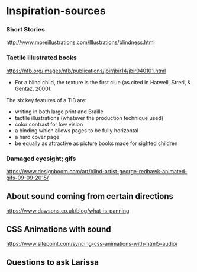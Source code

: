 # Inspiration-sources

### Short Stories
http://www.moreillustrations.com/Illustrations/blindness.html

### Tactile illustrated books
https://nfb.org/images/nfb/publications/jbir/jbir14/jbir040101.html
-  For a blind child, the texture is the first clue (as cited in Hatwell, Streri, & Gentaz, 2000).

The six key features of a TiB are:

- writing in both large print and Braille
- tactile illustrations (whatever the production technique used)
- color contrast for low vision
- a binding which allows pages to be fully horizontal
- a hard cover page
- be equally as attractive as picture books made for sighted children

### Damaged eyesight; gifs
https://www.designboom.com/art/blind-artist-george-redhawk-animated-gifs-09-09-2015/

## About sound coming from certain directions
https://www.dawsons.co.uk/blog/what-is-panning

## CSS Animations with sound
https://www.sitepoint.com/syncing-css-animations-with-html5-audio/

## Questions to ask Larissa
